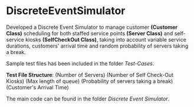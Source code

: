 # DiscreteEventSimulator

Developed a Discrete Event Simulator to manage customer **(Customer Class)** scheduling for both staffed service points **(Server Class)** and self-service kiosks **(SelfCheckOut Class)**, taking into account variable service durations, customers' arrival time and random probability of servers taking a break.

Sample test files has been included in the folder _Test-Cases_. 

**Test File Structure**:
(Number of Servers) (Number of Self Check-Out Kiosks) (Max length of queue) (Probability of servers taking a break)  
(Customer's Arrival Time)

The main code can be found in the folder _Discrete Event Simulator_.
